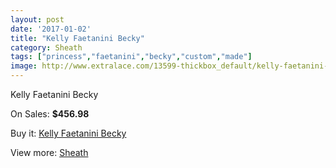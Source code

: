 ```yaml
---
layout: post
date: '2017-01-02'
title: "Kelly Faetanini Becky"
category: Sheath
tags: ["princess","faetanini","becky","custom","made"]
image: http://www.extralace.com/13599-thickbox_default/kelly-faetanini-becky.jpg
---
```

Kelly Faetanini Becky

On Sales: **$456.98**
<a href="https://www.extralace.com/sheath/6440-kelly-faetanini-becky.html"><amp-img layout="responsive" width="600" height="600" src="//www.extralace.com/13599-thickbox_default/kelly-faetanini-becky.jpg" alt="Kelly Faetanini Becky 0" /></a>
<a href="https://www.extralace.com/sheath/6440-kelly-faetanini-becky.html"><amp-img layout="responsive" width="600" height="600" src="//www.extralace.com/13600-thickbox_default/kelly-faetanini-becky.jpg" alt="Kelly Faetanini Becky 1" /></a>

Buy it: [Kelly Faetanini Becky](https://www.extralace.com/sheath/6440-kelly-faetanini-becky.html "Kelly Faetanini Becky")

View more: [Sheath](https://www.extralace.com/7-sheath "Sheath")